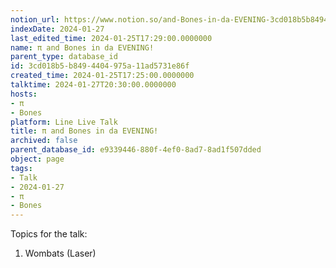 ```yaml
---
notion_url: https://www.notion.so/and-Bones-in-da-EVENING-3cd018b5b8494404975a11ad5731e86f
indexDate: 2024-01-27
last_edited_time: 2024-01-25T17:29:00.0000000
name: π and Bones in da EVENING!
parent_type: database_id
id: 3cd018b5-b849-4404-975a-11ad5731e86f
created_time: 2024-01-25T17:25:00.0000000
talktime: 2024-01-27T20:30:00.0000000
hosts:
- π
- Bones
platform: Line Live Talk
title: π and Bones in da EVENING!
archived: false
parent_database_id: e9339446-880f-4ef0-8ad7-8ad1f507dded
object: page
tags:
- Talk
- 2024-01-27
- π
- Bones
---
```


Topics for the talk:
1. Wombats (Laser)

























